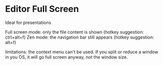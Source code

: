 # Editor Full Screen

Ideal for presentations

Full screen mode: only the file content is shown (hotkey suggestion: ctrl+alt+f)
Zen mode: the navigation bar still appears (hotkey suggestion: alt+f)

limitations: the context menu can't be used. If you split or reduce a window in you OS, it will go full screen anyway, not the window size.